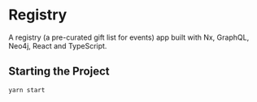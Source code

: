 # Registry

A registry (a pre-curated gift list for events) app built with Nx, GraphQL, Neo4j, React and TypeScript.

## Starting the Project

```bash
yarn start
```
